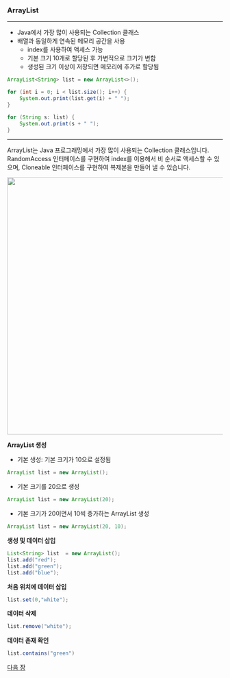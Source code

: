 ### ArrayList
***
* Java에서 가장 많이 사용되는 Collection 클래스
* 배열과 동일하게 연속된 메모리 공간을 사용
    * index를 사용하여 액세스 가능
    * 기본 크기 10개로 할당된 후 가변적으로 크기가 변함
    * 생성된 크기 이상이 저장되면 메모리에 추가로 할당됨
```java
ArrayList<String> list = new ArrayList<>();

for (int i = 0; i < list.size(); i++) {
    System.out.print(list.get(i) + " ");
}

for (String s: list) {
    System.out.print(s + " ");
}
```
***
ArrayList는 Java 프로그래밍에서 가장 많이 사용되는 Collection 클래스입니다. RandomAccess 인터페이스를 구현하여 index를 이용해서 비 순서로 액세스할 수 있으며, Cloneable 인터페이스를 구현하여 복제본을 만들어 낼 수 있습니다.

<img src="images/image04.png" width="600" />

**ArrayList 생성**
*  기본 생성: 기본 크기가 10으로 설정됨
```java
ArrayList list = new ArrayList();
```
* 기본 크기를 20으로 생성
```java
ArrayList list = new ArrayList(20);
```
* 기본 크기가 20이면서 10씩 증가하는 ArrayList 생성
```java
ArrayList list = new ArrayList(20, 10);
```
**생성 및 데이터 삽입**
```java
List<String> list  = new ArrayList();
list.add("red");
list.add("green");
list.add("blue");
```
**처음 위치에 데이터 삽입**
```java
list.set(0,"white");
```
**데이터 삭제**
```java
list.remove("white");
```
**데이터 존재 확인**
```java
list.contains("green")
```

<a href="./15_LinkedList.md">다음 장</a>

